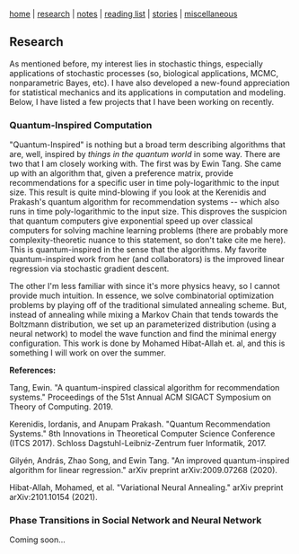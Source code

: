 [home](./index.html)  |  [research](./research.html)  |  [notes](./notes.html)  |  [reading list](./reading_list.html)  |  [stories](./story.html)  |  [miscellaneous](./miscellaneous.html)

## Research

As mentioned before, my interest lies in stochastic things, especially applications of stochastic processes (so, biological applications, MCMC, nonparametric Bayes, etc). I have also developed a new-found appreciation for statistical mechanics and its applications in computation and modeling. Below, I have listed a few projects that I have been working on recently.

### Quantum-Inspired Computation

"Quantum-Inspired" is nothing but a broad term describing algorithms that are, well, inspired by _things in the quantum world_ in some way. There are two that I am closely working with. The first was by Ewin Tang. She came up with an algorithm that, given a preference matrix, provide recommendations for a specific user in time poly-logarithmic to the input size. This result is quite mind-blowing if you look at the Kerenidis and Prakash's quantum algorithm for recommendation systems -- which also runs in time poly-logarithmic to the input size. This disproves the suspicion that quantum computers give exponential speed up over classical computers for solving machine learning problems (there are probably more complexity-theoretic nuance to this statement, so don't take cite me here). This is quantum-inspired in the sense that the algorithms. My favorite quantum-inspired work from her (and collaborators) is the improved linear regression via stochastic gradient descent.


The other I'm less familiar with since it's more physics heavy, so I cannot provide much intuition. In essence, we solve combinatorial optimization problems by playing off of the traditional simulated annealing scheme. But, instead of annealing while mixing a Markov Chain that tends towards the Boltzmann distribution, we set up an parameterized distribution (using a neural network) to model the wave function and find the minimal energy configuration. This work is done by Mohamed Hibat-Allah et. al, and this is something I will work on over the summer.


**References:**

Tang, Ewin. "A quantum-inspired classical algorithm for recommendation systems." Proceedings of the 51st Annual ACM SIGACT Symposium on Theory of Computing. 2019.

Kerenidis, Iordanis, and Anupam Prakash. "Quantum Recommendation Systems." 8th Innovations in Theoretical Computer Science Conference (ITCS 2017). Schloss Dagstuhl-Leibniz-Zentrum fuer Informatik, 2017.

Gilyén, András, Zhao Song, and Ewin Tang. "An improved quantum-inspired algorithm for linear regression." arXiv preprint arXiv:2009.07268 (2020).

Hibat-Allah, Mohamed, et al. "Variational Neural Annealing." arXiv preprint arXiv:2101.10154 (2021).

### Phase Transitions in Social Network and Neural Network

Coming soon...
